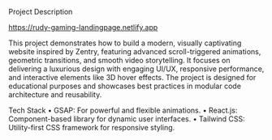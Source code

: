 Project Description

https://rudy-gaming-landingpage.netlify.app


This project demonstrates how to build a modern, visually captivating website inspired by Zentry, featuring advanced scroll-triggered animations, geometric transitions, and smooth video storytelling. It focuses on delivering a luxurious design with engaging UI/UX, responsive performance, and interactive elements like 3D hover effects. The project is designed for educational purposes and showcases best practices in modular code architecture and reusability.

Tech Stack
	•	GSAP: For powerful and flexible animations.
	•	React.js: Component-based library for dynamic user interfaces.
	•	Tailwind CSS: Utility-first CSS framework for responsive styling.
